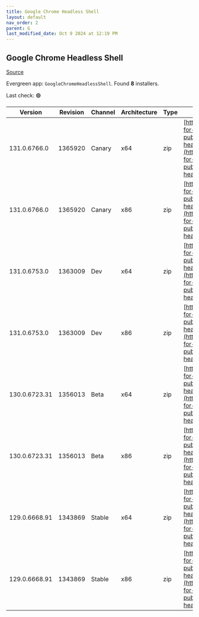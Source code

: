 ```yaml
---
title: Google Chrome Headless Shell
layout: default
nav_order: 2
parent: G
last_modified_date: Oct 9 2024 at 12:19 PM
---
```


## Google Chrome Headless Shell

[Source](https://googlechromelabs.github.io/chrome-for-testing/)

Evergreen app: `GoogleChromeHeadlessShell`. Found **8** installers.

Last check: 🟢

| Version       | Revision | Channel | Architecture | Type | URI                                                                                                                                                                                                                          |
| ------------- | -------- | ------- | ------------ | ---- | ---------------------------------------------------------------------------------------------------------------------------------------------------------------------------------------------------------------------------- |
| 131.0.6766.0  | 1365920  | Canary  | x64          | zip  | [https://storage.googleapis.com/chrome-for-testing-public/131.0.6766.0/win64/chrome-headless-shell-win64.zip](https://storage.googleapis.com/chrome-for-testing-public/131.0.6766.0/win64/chrome-headless-shell-win64.zip)   |
| 131.0.6766.0  | 1365920  | Canary  | x86          | zip  | [https://storage.googleapis.com/chrome-for-testing-public/131.0.6766.0/win32/chrome-headless-shell-win32.zip](https://storage.googleapis.com/chrome-for-testing-public/131.0.6766.0/win32/chrome-headless-shell-win32.zip)   |
| 131.0.6753.0  | 1363009  | Dev     | x64          | zip  | [https://storage.googleapis.com/chrome-for-testing-public/131.0.6753.0/win64/chrome-headless-shell-win64.zip](https://storage.googleapis.com/chrome-for-testing-public/131.0.6753.0/win64/chrome-headless-shell-win64.zip)   |
| 131.0.6753.0  | 1363009  | Dev     | x86          | zip  | [https://storage.googleapis.com/chrome-for-testing-public/131.0.6753.0/win32/chrome-headless-shell-win32.zip](https://storage.googleapis.com/chrome-for-testing-public/131.0.6753.0/win32/chrome-headless-shell-win32.zip)   |
| 130.0.6723.31 | 1356013  | Beta    | x64          | zip  | [https://storage.googleapis.com/chrome-for-testing-public/130.0.6723.31/win64/chrome-headless-shell-win64.zip](https://storage.googleapis.com/chrome-for-testing-public/130.0.6723.31/win64/chrome-headless-shell-win64.zip) |
| 130.0.6723.31 | 1356013  | Beta    | x86          | zip  | [https://storage.googleapis.com/chrome-for-testing-public/130.0.6723.31/win32/chrome-headless-shell-win32.zip](https://storage.googleapis.com/chrome-for-testing-public/130.0.6723.31/win32/chrome-headless-shell-win32.zip) |
| 129.0.6668.91 | 1343869  | Stable  | x64          | zip  | [https://storage.googleapis.com/chrome-for-testing-public/129.0.6668.91/win64/chrome-headless-shell-win64.zip](https://storage.googleapis.com/chrome-for-testing-public/129.0.6668.91/win64/chrome-headless-shell-win64.zip) |
| 129.0.6668.91 | 1343869  | Stable  | x86          | zip  | [https://storage.googleapis.com/chrome-for-testing-public/129.0.6668.91/win32/chrome-headless-shell-win32.zip](https://storage.googleapis.com/chrome-for-testing-public/129.0.6668.91/win32/chrome-headless-shell-win32.zip) |
